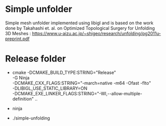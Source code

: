 # Simple unfolder

Simple mesh unfolder implemented using libigl and is based on the work done by Takahashi et. al. on Optimized Topological Surgery for Unfolding 3D Meshes : https://www.u-aizu.ac.jp/~shigeo/research/unfolding/pg2011u-preprint.pdf

# Release folder

- cmake -DCMAKE_BUILD_TYPE:STRING="Release" \
	  -G Ninja \
      -DCMAKE_CXX_FLAGS:STRING="-march=native -m64 -Ofast -flto"  \
      -DLIBIGL_USE_STATIC_LIBRARY=ON\
      -DCMAKE_EXE_LINKER_FLAGS:STRING="-Wl,--allow-multiple-definition" .. 

- ninja
- ./simple-unfolding